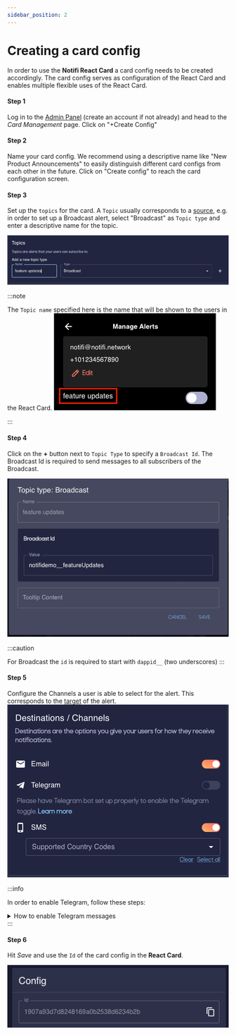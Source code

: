 ```yaml
---
sidebar_position: 2
---
```


# Creating a card config

In order to use the **Notifi React Card** a card config needs to be created accordingly. 
The card config serves as configuration of the React Card and enables multiple flexible uses of the React Card.

#### Step 1 

Log in to the [Admin Panel](https://admin.dev.notifi.network) (create an account if not already) and head to the _Card Management_ page. 
Click on "+Create Config" 

#### Step 2 

Name your card config. We recommend using a descriptive name like "New Product Announcements" to easily distinguish different card configs from each other in the future. 
Click on "Create config" to reach the card configuration screen. 

#### Step 3

Set up the `topics` for the card. A `Topic` usually corresponds to a [source](../../getting-started/alert-intro#source), e.g. in order to set up a Broadcast alert, select "Broadcast" as `Topic type` and enter a descriptive name for the topic.

![Topic section of card config](/img/create-card-id/1.png)

:::note

The `Topic name` specified here is the name that will be shown to the users in the React Card. 
![Topic name is shown to users](/img/create-card-id/2.png)

:::

#### Step 4

Click on the **+** button next to `Topic Type` to specify a `Broadcast Id`. The Broadcast Id is required to send messages to all subscribers of the Broadcast. 

![Give topic a broadcast id](/img/create-card-id/3.png)

:::caution

For Broadcast the `id` is required to start with `dappid__` (two underscores)
:::

#### Step 5

Configure the Channels a user is able to select for the alert. This corresponds to the [target](../../getting-started/alert-intro#target) of the alert. 
![configure the target channels](/img/create-card-id/4.png)

:::info 

In order to enable Telegram, follow these steps: 

<details> 
  <summary> How to enable Telegram messages </summary>
  In order to receive Telegram support from Notifi, we simply need a Telegram Bot to send notifications to users on your behalf. We do this so that each individual dApp has the ability to maintain control over their bot’s profile picture, description and any other bot customizations available. 

  1. Open your Telegram app. Ideally, there's already a designated Telegram account that's the “official” dApp account. If not, an owner or admin/operator of the dApp should use their Telegram account.
  2. Search for the user “BotFather”
  3. Send a message to the BotFather: “/newbot”
  4. Enter the name of your bot. This is going to be the name that's displayed in the title of the window.
  5. Enter the username of the bot. Due to Telegram's restrictions, it MUST end in bot.
  6. On success, you'll see a message such as “Done! Congratulations on your new bot….”. Look in this message and find the token after the line “Use this token to access the HTTP API:”. Make note of this token.
  7. Privately send us the username you entered in (5) and the token you received in (6).
  8. From here, you may customize your bot with /setuserpic or other commands. Note, once a bot is created, Telegram doesn't allow you to transfer bots to anyone else.

  :::caution
  We ask that you create this bot solely for Notifi to push notifications to your users. Using it for other messaging or overriding the webhooks for the bot will result in loss of messages or other unintended behavior.
  :::

</details>
:::

#### Step 6

Hit _Save_ and use the `Id` of the card config in the **React Card**. 

![card config Id](/img/create-card-id/5.png)




<!--- 
See https://admin.dev.notifi.network/guide/cards
--->